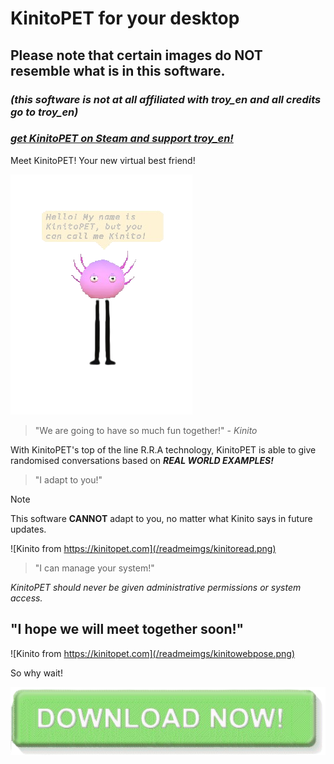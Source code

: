 # KinitoPET for your desktop
## Please note that certain images do **NOT** resemble what is in this software.
### _(this software is not at all affiliated with troy_en and all credits go to troy_en)_
### _[get KinitoPET on Steam and support troy_en!](https://store.steampowered.com/app/2075070/KinitoPET/)_


Meet KinitoPET! Your new virtual best friend!

![Kinito from the Software](/readmeimgs/kinitohello.png)

> "We are going to have so much fun together!" - _Kinito_


With KinitoPET's top of the line R.R.A technology, KinitoPET is able to give randomised conversations based on ***REAL WORLD EXAMPLES!***
> "I adapt to you!"

> [!NOTE]
> This software **CANNOT** adapt to you, no matter what Kinito says in future updates.

![Kinito from https://kinitopet.com](/readmeimgs/kinitoread.png)

> "I can manage your system!"

 _KinitoPET should never be given administrative permissions or system access._

## "I hope we will meet together soon!"

![Kinito from https://kinitopet.com](/readmeimgs/kinitowebpose.png)

So why wait!

[<img src="/readmeimgs/buttontest1.png">](https://github.com/HecurH/Kinito/releases)
